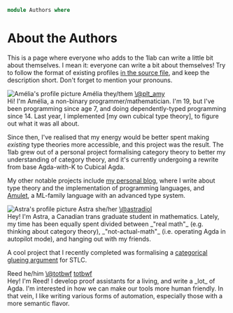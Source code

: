 ```agda
module Authors where
```

# About the Authors

This is a page where everyone who adds to the 1lab can write a little
bit about themselves. I mean it: everyone can write a bit about
themselves! Try to follow the format of existing profiles [in the source
file], and keep the description short. Don't forget to mention your
pronouns.

[in the source file]: https://github.com/plt-amy/1lab/blob/main/src/Authors.lagda.md?plain=1

<!-- KEEP THIS SVG HERE -->

<svg width="0" height="0">
  <clipPath id="squircle" clipPathUnits="objectBoundingBox">
    <path
      fill="red"
      stroke="none"
      d="M 0,0.5 C 0,0 0,0 0.5,0 S 1,0 1,0.5 1,1 0.5,1 0,1 0,0.5"
    />
  </clipPath>
</svg>

<!-- ALTERNATE pfp-left AND pfp-right CLASSES FOR EACH PROFILE -->

<div class="profile pfp-left">
<div class="profile-pfp">
<img alt="Amélia's profile picture" src="/static/pfps/amelia.png" />
<span class="profile-name">Amélia</span>
<span class="profile-pronouns">they/them</span>
<span><a href="https://twitter.com/plt_amy">\@plt_amy</a></span>
</div>

<div class="profile-profile">
Hi! I'm Amélia, a non-binary programmer/mathematician. I'm 19, but I've
been programming since age 7, and doing dependently-typed programming
since 14. Last year, I implemented [my own cubical type theory], to
figure out what it was all about.

Since then, I've realised that my energy would be better spent making
_existing_ type theories more accessible, and this project was the
result. The 1lab grew out of a personal project formalising category
theory to better my understanding of category theory, and it's currently
undergoing a rewrite from base Agda-with-K to Cubical Agda.

[my own cubical type theory]: https://git.amelia.how/amelia/cubical

My other notable projects include [my personal blog], where I write
about type theory and the implementation of programming languages, and
[Amulet], a ML-family language with an advanced type system.

[my personal blog]: https://amelia.how
[Amulet]: https://amulet.works
</div>
</div>

<div class="profile pfp-right">
<div class="profile-pfp">
<img alt="Astra's profile picture" src="/static/pfps/astra.png" />
<span class="profile-name">Astra</span>
<span class="profile-pronouns">she/her</span>
<span><a href="https://twitter.com/astradiol">\@astradiol</a></span>
</div>

<div class="profile-profile">
Hey! I'm Astra, a Canadian trans graduate student in mathematics.
Lately, my time has been equally spent divided between _"real math"_
(e.g. thinking about category theory), _"not-actual-math"_ (i.e.
operating Agda in autopilot mode), and hanging out with my friends.

A cool project that I recently completed was formalising a
[categorical glueing argument] for STLC.

[categorical glueing argument]: https://github.com/FrozenWinters/stlc/blob/main/README.md
</div>
</div>

<div class="profile pfp-right">
<div class="profile-pfp">
<span class="profile-name">Reed</span>
<span class="profile-pronouns">he/him</span>
<span><a href="https://twitter.com/totbwf">\@totbwf</a></span>
<span><a href="https://github.com/totbwf">totbwf</a></span>
</div>

<div class="profile-profile">
Hey! I'm Reed! I develop proof assistants for a living, and write a _lot_ of Agda.
I'm interested in how we can make our tools more human friendly. In that vein,
I like writing various forms of automation, especially those with a more
semantic flavor.
</div>
</div>
